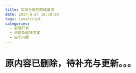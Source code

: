 ```yaml
---
title: 实现合理的跨域请求
date: 2017-8-27 16:30:00
tags: javaScript
categories:
  - 前端开发
  - 问题及解决方案
  - 安全问题
---
```


# 原内容已删除，待补充与更新。。。